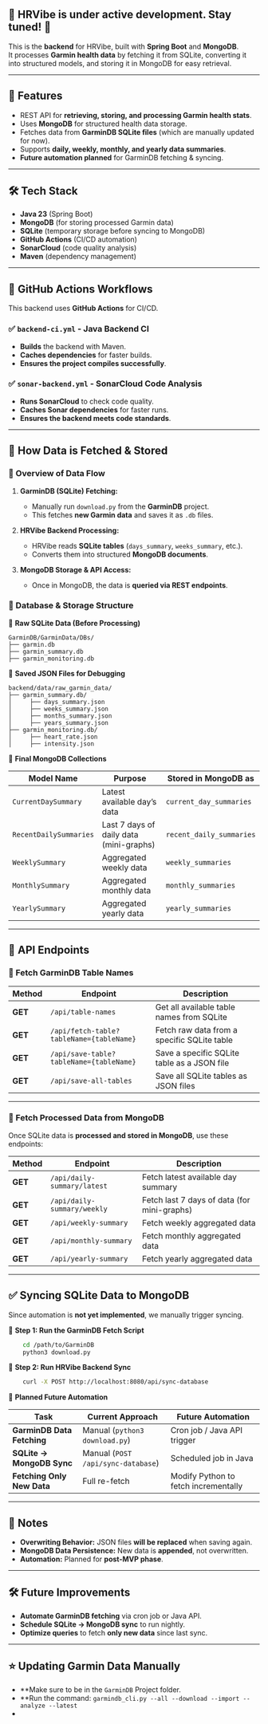 ## 🚀 **HRVibe is under active development. Stay tuned!** 🎯

This is the **backend** for HRVibe, built with **Spring Boot** and **MongoDB**.  
It processes **Garmin health data** by fetching it from SQLite, converting it into structured models, and storing it in MongoDB for easy retrieval.

---

## 📌 Features

- REST API for **retrieving, storing, and processing Garmin health stats**.
- Uses **MongoDB** for structured health data storage.
- Fetches data from **GarminDB SQLite files** (which are manually updated for now).
- Supports **daily, weekly, monthly, and yearly data summaries**.
- **Future automation planned** for GarminDB fetching & syncing.

---

## 🛠 **Tech Stack**

- **Java 23** (Spring Boot)
- **MongoDB** (for storing processed Garmin data)
- **SQLite** (temporary storage before syncing to MongoDB)
- **GitHub Actions** (CI/CD automation)
- **SonarCloud** (code quality analysis)
- **Maven** (dependency management)

---

## 🚀 **GitHub Actions Workflows**

This backend uses **GitHub Actions** for CI/CD.

### ✅ `backend-ci.yml` - Java Backend CI

- **Builds** the backend with Maven.
- **Caches dependencies** for faster builds.
- **Ensures the project compiles successfully**.

### ✅ `sonar-backend.yml` - SonarCloud Code Analysis

- **Runs SonarCloud** to check code quality.
- **Caches Sonar dependencies** for faster runs.
- **Ensures the backend meets code standards**.

---

## **📌 How Data is Fetched & Stored**

### **🔹 Overview of Data Flow**

1. **GarminDB (SQLite) Fetching:**

   - Manually run `download.py` from the **GarminDB** project.
   - This fetches **new Garmin data** and saves it as `.db` files.

2. **HRVibe Backend Processing:**

   - HRVibe reads **SQLite tables** (`days_summary`, `weeks_summary`, etc.).
   - Converts them into structured **MongoDB documents**.

3. **MongoDB Storage & API Access:**
   - Once in MongoDB, the data is **queried via REST endpoints**.

### **🔹 Database & Storage Structure**

📂 **Raw SQLite Data (Before Processing)**

```
GarminDB/GarminData/DBs/
├── garmin.db
├── garmin_summary.db
├── garmin_monitoring.db
```

📂 **Saved JSON Files for Debugging**

```
backend/data/raw_garmin_data/
├── garmin_summary.db/
│     ├── days_summary.json
│     ├── weeks_summary.json
│     ├── months_summary.json
│     ├── years_summary.json
├── garmin_monitoring.db/
│     ├── heart_rate.json
│     ├── intensity.json
```

📂 **Final MongoDB Collections**

| **Model Name**         | **Purpose**                             | **Stored in MongoDB as** |
| ---------------------- | --------------------------------------- | ------------------------ |
| `CurrentDaySummary`    | Latest available day’s data             | `current_day_summaries`  |
| `RecentDailySummaries` | Last 7 days of daily data (mini-graphs) | `recent_daily_summaries` |
| `WeeklySummary`        | Aggregated weekly data                  | `weekly_summaries`       |
| `MonthlySummary`       | Aggregated monthly data                 | `monthly_summaries`      |
| `YearlySummary`        | Aggregated yearly data                  | `yearly_summaries`       |

---

## **📌 API Endpoints**

### **🔹 Fetch GarminDB Table Names**

| Method  | Endpoint                                 | Description                                 |
| ------- | ---------------------------------------- | ------------------------------------------- |
| **GET** | `/api/table-names`                       | Get all available table names from SQLite   |
| **GET** | `/api/fetch-table?tableName={tableName}` | Fetch raw data from a specific SQLite table |
| **GET** | `/api/save-table?tableName={tableName}`  | Save a specific SQLite table as a JSON file |
| **GET** | `/api/save-all-tables`                   | Save all SQLite tables as JSON files        |

---

### **🔹 Fetch Processed Data from MongoDB**

Once SQLite data is **processed and stored in MongoDB**, use these endpoints:

| Method  | Endpoint                    | Description                                 |
| ------- | --------------------------- | ------------------------------------------- |
| **GET** | `/api/daily-summary/latest` | Fetch latest available day summary          |
| **GET** | `/api/daily-summary/weekly` | Fetch last 7 days of data (for mini-graphs) |
| **GET** | `/api/weekly-summary`       | Fetch weekly aggregated data                |
| **GET** | `/api/monthly-summary`      | Fetch monthly aggregated data               |
| **GET** | `/api/yearly-summary`       | Fetch yearly aggregated data                |

---

## **✅ Syncing SQLite Data to MongoDB**

Since automation is **not yet implemented**, we manually trigger syncing.

📌 **Step 1: Run the GarminDB Fetch Script**

```sh
    cd /path/to/GarminDB
    python3 download.py
```

📌 **Step 2: Run HRVibe Backend Sync**

```sh
    curl -X POST http://localhost:8080/api/sync-database
```

🔹 **Planned Future Automation**

| Task                       | Current Approach                   | Future Automation                    |
| -------------------------- | ---------------------------------- | ------------------------------------ |
| **GarminDB Data Fetching** | Manual (`python3 download.py`)     | Cron job / Java API trigger          |
| **SQLite → MongoDB Sync**  | Manual (`POST /api/sync-database`) | Scheduled job in Java                |
| **Fetching Only New Data** | Full re-fetch                      | Modify Python to fetch incrementally |

---

## **📌 Notes**

- **Overwriting Behavior:** JSON files **will be replaced** when saving again.
- **MongoDB Data Persistence:** New data is **appended**, not overwritten.
- **Automation:** Planned for **post-MVP phase**.

---

## 🛠 **Future Improvements**

- **Automate GarminDB fetching** via cron job or Java API.
- **Schedule SQLite → MongoDB sync** to run nightly.
- **Optimize queries** to fetch **only new data** since last sync.

---

## ⭐️ **Updating Garmin Data Manually**

- \*\*Make sure to be in the `GarminDB` Project folder.
- \*\*Run the command: `garmindb_cli.py --all --download --import --analyze --latest`
-
